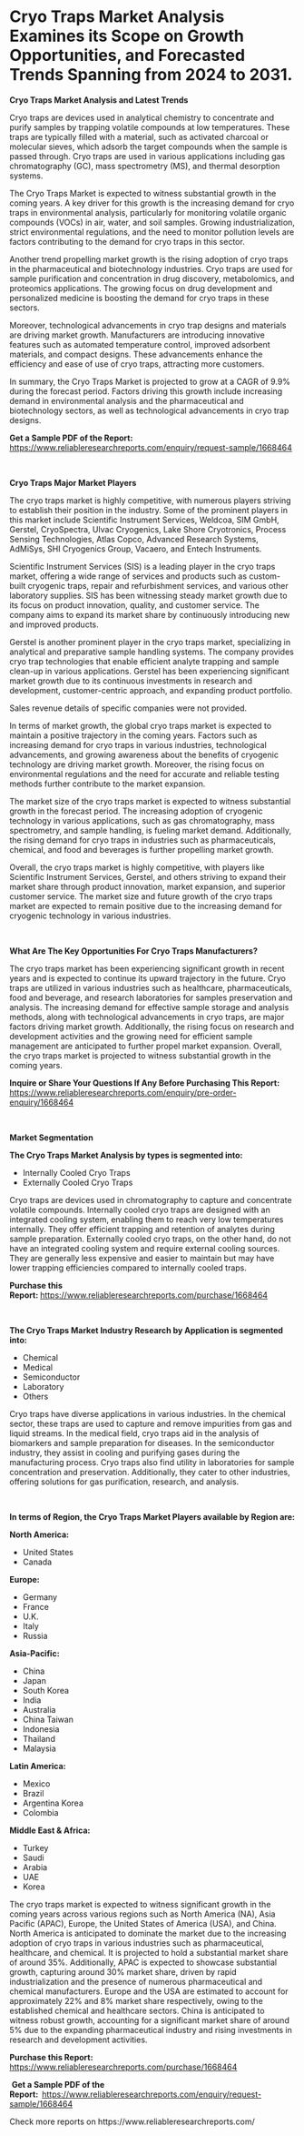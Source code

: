 <p><h1>Cryo Traps Market Analysis Examines its Scope on Growth Opportunities, and Forecasted Trends Spanning from 2024 to 2031.</h1></p><p><strong>Cryo Traps Market Analysis and Latest Trends</strong></p>
<p><p>Cryo traps are devices used in analytical chemistry to concentrate and purify samples by trapping volatile compounds at low temperatures. These traps are typically filled with a material, such as activated charcoal or molecular sieves, which adsorb the target compounds when the sample is passed through. Cryo traps are used in various applications including gas chromatography (GC), mass spectrometry (MS), and thermal desorption systems.</p><p>The Cryo Traps Market is expected to witness substantial growth in the coming years. A key driver for this growth is the increasing demand for cryo traps in environmental analysis, particularly for monitoring volatile organic compounds (VOCs) in air, water, and soil samples. Growing industrialization, strict environmental regulations, and the need to monitor pollution levels are factors contributing to the demand for cryo traps in this sector.</p><p>Another trend propelling market growth is the rising adoption of cryo traps in the pharmaceutical and biotechnology industries. Cryo traps are used for sample purification and concentration in drug discovery, metabolomics, and proteomics applications. The growing focus on drug development and personalized medicine is boosting the demand for cryo traps in these sectors.</p><p>Moreover, technological advancements in cryo trap designs and materials are driving market growth. Manufacturers are introducing innovative features such as automated temperature control, improved adsorbent materials, and compact designs. These advancements enhance the efficiency and ease of use of cryo traps, attracting more customers.</p><p>In summary, the Cryo Traps Market is projected to grow at a CAGR of 9.9% during the forecast period. Factors driving this growth include increasing demand in environmental analysis and the pharmaceutical and biotechnology sectors, as well as technological advancements in cryo trap designs.</p></p>
<p><strong>Get a Sample PDF of the Report:&nbsp;</strong> <a href="https://www.reliableresearchreports.com/enquiry/request-sample/1668464">https://www.reliableresearchreports.com/enquiry/request-sample/1668464</a></p>
<p>&nbsp;</p>
<p><strong>Cryo Traps Major Market Players</strong></p>
<p><p>The cryo traps market is highly competitive, with numerous players striving to establish their position in the industry. Some of the prominent players in this market include Scientific Instrument Services, Weldcoa, SIM GmbH, Gerstel, CryoSpectra, Ulvac Cryogenics, Lake Shore Cryotronics, Process Sensing Technologies, Atlas Copco, Advanced Research Systems, AdMiSys, SHI Cryogenics Group, Vacaero, and Entech Instruments.</p><p>Scientific Instrument Services (SIS) is a leading player in the cryo traps market, offering a wide range of services and products such as custom-built cryogenic traps, repair and refurbishment services, and various other laboratory supplies. SIS has been witnessing steady market growth due to its focus on product innovation, quality, and customer service. The company aims to expand its market share by continuously introducing new and improved products.</p><p>Gerstel is another prominent player in the cryo traps market, specializing in analytical and preparative sample handling systems. The company provides cryo trap technologies that enable efficient analyte trapping and sample clean-up in various applications. Gerstel has been experiencing significant market growth due to its continuous investments in research and development, customer-centric approach, and expanding product portfolio.</p><p>Sales revenue details of specific companies were not provided.</p><p>In terms of market growth, the global cryo traps market is expected to maintain a positive trajectory in the coming years. Factors such as increasing demand for cryo traps in various industries, technological advancements, and growing awareness about the benefits of cryogenic technology are driving market growth. Moreover, the rising focus on environmental regulations and the need for accurate and reliable testing methods further contribute to the market expansion.</p><p>The market size of the cryo traps market is expected to witness substantial growth in the forecast period. The increasing adoption of cryogenic technology in various applications, such as gas chromatography, mass spectrometry, and sample handling, is fueling market demand. Additionally, the rising demand for cryo traps in industries such as pharmaceuticals, chemical, and food and beverages is further propelling market growth.</p><p>Overall, the cryo traps market is highly competitive, with players like Scientific Instrument Services, Gerstel, and others striving to expand their market share through product innovation, market expansion, and superior customer service. The market size and future growth of the cryo traps market are expected to remain positive due to the increasing demand for cryogenic technology in various industries.</p></p>
<p>&nbsp;</p>
<p><strong>What Are The Key Opportunities For Cryo Traps Manufacturers?</strong></p>
<p><p>The cryo traps market has been experiencing significant growth in recent years and is expected to continue its upward trajectory in the future. Cryo traps are utilized in various industries such as healthcare, pharmaceuticals, food and beverage, and research laboratories for samples preservation and analysis. The increasing demand for effective sample storage and analysis methods, along with technological advancements in cryo traps, are major factors driving market growth. Additionally, the rising focus on research and development activities and the growing need for efficient sample management are anticipated to further propel market expansion. Overall, the cryo traps market is projected to witness substantial growth in the coming years.</p></p>
<p><strong>Inquire or Share Your Questions If Any Before Purchasing This Report:</strong> <a href="https://www.reliableresearchreports.com/enquiry/pre-order-enquiry/1668464">https://www.reliableresearchreports.com/enquiry/pre-order-enquiry/1668464</a></p>
<p>&nbsp;</p>
<p><strong>Market Segmentation</strong></p>
<p><strong>The Cryo Traps Market Analysis by types is segmented into:</strong></p>
<p><ul><li>Internally Cooled Cryo Traps</li><li>Externally Cooled Cryo Traps</li></ul></p>
<p><p>Cryo traps are devices used in chromatography to capture and concentrate volatile compounds. Internally cooled cryo traps are designed with an integrated cooling system, enabling them to reach very low temperatures internally. They offer efficient trapping and retention of analytes during sample preparation. Externally cooled cryo traps, on the other hand, do not have an integrated cooling system and require external cooling sources. They are generally less expensive and easier to maintain but may have lower trapping efficiencies compared to internally cooled traps.</p></p>
<p><strong>Purchase this Report:&nbsp;</strong><a href="https://www.reliableresearchreports.com/purchase/1668464">https://www.reliableresearchreports.com/purchase/1668464</a></p>
<p>&nbsp;</p>
<p><strong>The Cryo Traps Market Industry Research by Application is segmented into:</strong></p>
<p><ul><li>Chemical</li><li>Medical</li><li>Semiconductor</li><li>Laboratory</li><li>Others</li></ul></p>
<p><p>Cryo traps have diverse applications in various industries. In the chemical sector, these traps are used to capture and remove impurities from gas and liquid streams. In the medical field, cryo traps aid in the analysis of biomarkers and sample preparation for diseases. In the semiconductor industry, they assist in cooling and purifying gases during the manufacturing process. Cryo traps also find utility in laboratories for sample concentration and preservation. Additionally, they cater to other industries, offering solutions for gas purification, research, and analysis.</p></p>
<p>&nbsp;</p>
<p><strong>In terms of Region, the Cryo Traps Market Players available by Region are:</strong></p>
<p>
    <p> <strong> North America: </strong>
        <ul>
            <li>United States</li>
            <li>Canada</li>
        </ul>
        </p> 
    <p> <strong> Europe: </strong>
        <ul>
            <li>Germany</li>
            <li>France</li>
            <li>U.K.</li>
            <li>Italy</li>
            <li>Russia</li>
        </ul>
        </p> 
    <p> <strong> Asia-Pacific: </strong>
        <ul>
            <li>China</li>
            <li>Japan</li>
            <li>South Korea</li>
            <li>India</li>
            <li>Australia</li>
            <li>China Taiwan</li>
            <li>Indonesia</li>
            <li>Thailand</li>
            <li>Malaysia</li>
        </ul>
        </p> 
    <p> <strong> Latin America: </strong>
        <ul>
            <li>Mexico</li>
            <li>Brazil</li>
            <li>Argentina Korea</li>
            <li>Colombia</li>
        </ul>
        </p> 
    <p> <strong> Middle East & Africa: </strong>
        <ul>
            <li>Turkey</li>
            <li>Saudi</li>
            <li>Arabia</li>
            <li>UAE</li>
            <li>Korea</li>
        </ul>
    </p>
    </p>
<p><p>The cryo traps market is expected to witness significant growth in the coming years across various regions such as North America (NA), Asia Pacific (APAC), Europe, the United States of America (USA), and China. North America is anticipated to dominate the market due to the increasing adoption of cryo traps in various industries such as pharmaceutical, healthcare, and chemical. It is projected to hold a substantial market share of around 35%. Additionally, APAC is expected to showcase substantial growth, capturing around 30% market share, driven by rapid industrialization and the presence of numerous pharmaceutical and chemical manufacturers. Europe and the USA are estimated to account for approximately 22% and 8% market share respectively, owing to the established chemical and healthcare sectors. China is anticipated to witness robust growth, accounting for a significant market share of around 5% due to the expanding pharmaceutical industry and rising investments in research and development activities.</p></p>
<p><strong>Purchase this Report: </strong><a href="https://www.reliableresearchreports.com/purchase/1668464">https://www.reliableresearchreports.com/purchase/1668464</a></p>
<p>&nbsp;<strong>Get a Sample PDF of the Report:&nbsp;&nbsp;</strong><a href="https://www.reliableresearchreports.com/enquiry/request-sample/1668464">https://www.reliableresearchreports.com/enquiry/request-sample/1668464</a></p>
<p><strong></strong></p>
<p>Check more reports on https://www.reliableresearchreports.com/</p>